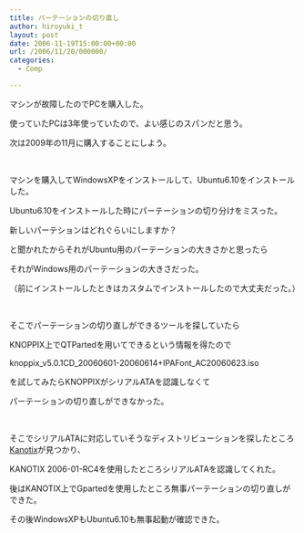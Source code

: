 ```yaml
---
title: パーテーションの切り直し
author: hiroyuki_t
layout: post
date: 2006-11-19T15:00:00+00:00
url: /2006/11/20/000000/
categories:
  - Comp

---
```

<div class="section">
  <p>
    マシンが故障したのでPCを購入した。
  </p>
  
  <p>
    使っていたPCは3年使っていたので、よい感じのスパンだと思う。
  </p>
  
  <p>
    次は2009年の11月に購入することにしよう。
  </p>
  
  <p>
    &nbsp;
  </p>
  
  <p>
    マシンを購入してWindowsXPをインストールして、Ubuntu6.10をインストールした。
  </p>
  
  <p>
    Ubuntu6.10をインストールした時にパーテーションの切り分けをミスった。
  </p>
  
  <p>
    新しいパーテションはどれぐらいにしますか？
  </p>
  
  <p>
    と聞かれたからそれがUbuntu用のパーテーションの大きさかと思ったら
  </p>
  
  <p>
    それがWindows用のパーテーションの大きさだった。
  </p>
  
  <p>
    （前にインストールしたときはカスタムでインストールしたので大丈夫だった。）
  </p>
  
  <p>
    &nbsp;
  </p>
  
  <p>
    そこでパーテーションの切り直しができるツールを探していたら
  </p>
  
  <p>
    KNOPPIX上でQTPartedを用いてできるという情報を得たので
  </p>
  
  <p>
    knoppix_v5.0.1CD_20060601-20060614+IPAFont_AC20060623.iso
  </p>
  
  <p>
    を試してみたらKNOPPIXがシリアルATAを認識しなくて
  </p>
  
  <p>
    パーテーションの切り直しができなかった。
  </p>
  
  <p>
    &nbsp;
  </p>
  
  <p>
    そこでシリアルATAに対応していそうなディストリビューションを探したところ<a href="http://kanotix.com/" target="_blank">Kanotix</a>が見つかり、
  </p>
  
  <p>
    KANOTIX 2006-01-RC4を使用したところシリアルATAを認識してくれた。
  </p>
  
  <p>
    後はKANOTIX上でGpartedを使用したところ無事パーテーションの切り直しができた。
  </p>
  
  <p>
    その後WindowsXPもUbuntu6.10も無事起動が確認できた。
  </p>
</div>
